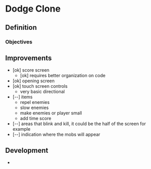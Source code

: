 # Dodge Clone

## Definition

### Objectives

## Improvements

* [ok] score screen
  * [ok] requires better organization on code
* [ok] opening screen
* [ok] touch screen controls
  * very basic directional
* [--] items
  * repel enemies
  * slow enemies
  * make enemies or player small
  * add time score
* [--] areas that blink and kill, it could be the half of the screen for example
* [--] indication where the mobs will appear

## Development

*
